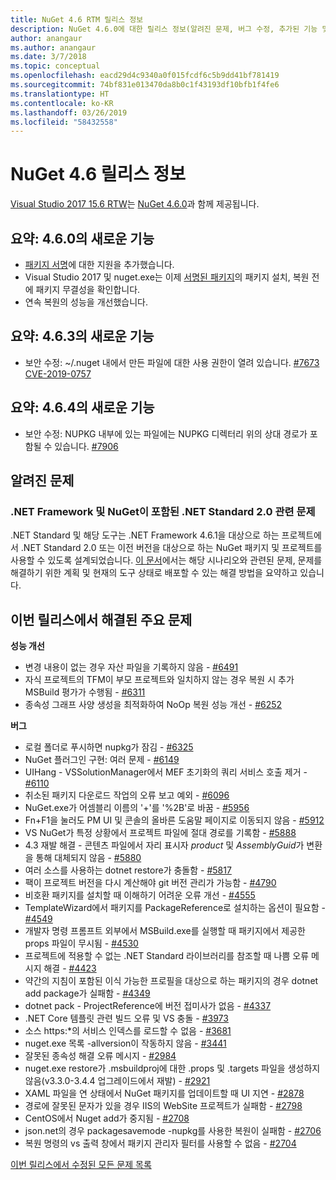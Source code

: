 ```yaml
---
title: NuGet 4.6 RTM 릴리스 정보
description: NuGet 4.6.0에 대한 릴리스 정보(알려진 문제, 버그 수정, 추가된 기능 및 DCR 포함)
author: anangaur
ms.author: anangaur
ms.date: 3/7/2018
ms.topic: conceptual
ms.openlocfilehash: eacd29d4c9340a0f015fcdf6c5b9dd41bf781419
ms.sourcegitcommit: 74bf831e013470da8b0c1f43193df10bfb1f4fe6
ms.translationtype: HT
ms.contentlocale: ko-KR
ms.lasthandoff: 03/26/2019
ms.locfileid: "58432558"
---
```

# <a name="nuget-46-release-notes"></a>NuGet 4.6 릴리스 정보

[Visual Studio 2017 15.6 RTW](https://www.visualstudio.com/news/releasenotes/vs2017-relnotes)는 [NuGet 4.6.0](https://dist.nuget.org/win-x86-commandline/v4.6.0/nuget.exe)과 함께 제공됩니다.

## <a name="summary-whats-new-in-460"></a>요약: 4.6.0의 새로운 기능

* [패키지 서명](../create-packages/sign-a-package.md)에 대한 지원을 추가했습니다.
* Visual Studio 2017 및 nuget.exe는 이제 [서명된 패키지](../reference/signed-packages-reference.md)의 패키지 설치, 복원 전에 패키지 무결성을 확인합니다.
* 연속 복원의 성능을 개선했습니다.

## <a name="summary-whats-new-in-463"></a>요약: 4.6.3의 새로운 기능

* 보안 수정: ~/.nuget 내에서 만든 파일에 대한 사용 권한이 열려 있습니다. [#7673](https://github.com/NuGet/Home/issues/7673) [CVE-2019-0757](https://portal.msrc.microsoft.com/en-us/security-guidance/advisory/CVE-2019-0757)

## <a name="summary-whats-new-in-464"></a>요약: 4.6.4의 새로운 기능

* 보안 수정: NUPKG 내부에 있는 파일에는 NUPKG 디렉터리 위의 상대 경로가 포함될 수 있습니다. [#7906](https://github.com/NuGet/Home/issues/7906)

## <a name="known-issues"></a>알려진 문제

### <a name="issues-with-net-standard-20-with-net-framework--nuget"></a>.NET Framework 및 NuGet이 포함된 .NET Standard 2.0 관련 문제 

.NET Standard 및 해당 도구는 .NET Framework 4.6.1을 대상으로 하는 프로젝트에서 .NET Standard 2.0 또는 이전 버전을 대상으로 하는 NuGet 패키지 및 프로젝트를 사용할 수 있도록 설계되었습니다. [이 문서](https://github.com/dotnet/standard/issues/481)에서는 해당 시나리오와 관련된 문제, 문제를 해결하기 위한 계획 및 현재의 도구 상태로 배포할 수 있는 해결 방법을 요약하고 있습니다.

## <a name="top-issues-fixed-in-this-release"></a>이번 릴리스에서 해결된 주요 문제

**성능 개선**

* 변경 내용이 없는 경우 자산 파일을 기록하지 않음 - [#6491](https://github.com/NuGet/Home/issues/6491)
* 자식 프로젝트의 TFM이 부모 프로젝트와 일치하지 않는 경우 복원 시 추가 MSBuild 평가가 수행됨 - [#6311](https://github.com/NuGet/Home/issues/6311)
* 종속성 그래프 사양 생성을 최적화하여 NoOp 복원 성능 개선 - [#6252](https://github.com/NuGet/Home/issues/6252)

**버그**

* 로컬 폴더로 푸시하면 nupkg가 잠김 - [#6325](https://github.com/NuGet/Home/issues/6325)
* NuGet 플러그인 구현: 여러 문제 - [#6149](https://github.com/NuGet/Home/issues/6149)
* UIHang - VSSolutionManager에서 MEF 초기화의 쿼리 서비스 호출 제거 - [#6110](https://github.com/NuGet/Home/issues/6110)
* 취소된 패키지 다운로드 작업의 오류 보고 예외 - [#6096](https://github.com/NuGet/Home/issues/6096)
* NuGet.exe가 어셈블리 이름의 '+'를 '%2B'로 바꿈 - [#5956](https://github.com/NuGet/Home/issues/5956)
* Fn+F1을 눌러도 PM UI 및 콘솔의 올바른 도움말 페이지로 이동되지 않음 - [#5912](https://github.com/NuGet/Home/issues/5912)
* VS NuGet가 특정 상황에서 프로젝트 파일에 절대 경로를 기록함 - [#5888](https://github.com/NuGet/Home/issues/5888)
* 4.3 재발 해결 - 콘텐츠 파일에서 자리 표시자 $product$ 및 $AssemblyGuid$가 변환을 통해 대체되지 않음 - [#5880](https://github.com/NuGet/Home/issues/5880)
* 여러 소스를 사용하는 dotnet restore가 충돌함 - [#5817](https://github.com/NuGet/Home/issues/5817)
* 팩이 프로젝트 버전을 다시 계산해야 git 버전 관리가 가능함 - [#4790](https://github.com/NuGet/Home/issues/4790)
* 비호환 패키지를 설치할 때 이해하기 어려운 오류 개선 - [#4555](https://github.com/NuGet/Home/issues/4555)
* TemplateWizard에서 패키지를 PackageReference로 설치하는 옵션이 필요함 - [#4549](https://github.com/NuGet/Home/issues/4549)
* 개발자 명령 프롬프트 외부에서 MSBuild.exe를 실행할 때 패키지에서 제공한 props 파일이 무시됨 - [#4530](https://github.com/NuGet/Home/issues/4530)
* 프로젝트에 적용할 수 없는 .NET Standard 라이브러리를 참조할 때 나쁨 오류 메시지 해결 - [#4423](https://github.com/NuGet/Home/issues/4423)
* 약간의 지침이 포함된 이식 가능한 프로필을 대상으로 하는 패키지의 경우 dotnet add package가 실패함 - [#4349](https://github.com/NuGet/Home/issues/4349)
* dotnet pack - ProjectReference에 버전 접미사가 없음 - [#4337](https://github.com/NuGet/Home/issues/4337)
* .NET Core 템플릿 관련 빌드 오류 및 VS 충돌 - [#3973](https://github.com/NuGet/Home/issues/3973)
* 소스 https:*의 서비스 인덱스를 로드할 수 없음 - [#3681](https://github.com/NuGet/Home/issues/3681)
* nuget.exe 목록 -allversion이 작동하지 않음 - [#3441](https://github.com/NuGet/Home/issues/3441)
* 잘못된 종속성 해결 오류 메시지 - [#2984](https://github.com/NuGet/Home/issues/2984)
* nuget.exe restore가 .msbuildproj에 대한 .props 및 .targets 파일을 생성하지 않음(v3.3.0-3.4.4 업그레이드에서 재발) - [#2921](https://github.com/NuGet/Home/issues/2921)
* XAML 파일을 연 상태에서 NuGet 패키지를 업데이트할 때 UI 지연 - [#2878](https://github.com/NuGet/Home/issues/2878)
* 경로에 잘못된 문자가 있을 경우 IIS의 WebSite 프로젝트가 실패함 - [#2798](https://github.com/NuGet/Home/issues/2798)
* CentOS에서 Nuget add가 중지됨 - [#2708](https://github.com/NuGet/Home/issues/2708)
* json.net의 경우 packagesavemode -nupkg를 사용한 복원이 실패함 - [#2706](https://github.com/NuGet/Home/issues/2706)
* 복원 명령의 vs 출력 창에서 패키지 관리자 필터를 사용할 수 없음 - [#2704](https://github.com/NuGet/Home/issues/2704)

[이번 릴리스에서 수정된 모든 문제 목록](https://github.com/NuGet/Home/issues?q=is%3Aissue+is%3Aclosed+milestone%3A%224.6")
